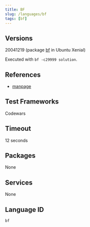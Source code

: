 ```yaml
---
title: BF
slug: /languages/bf
tags: [bf]
---
```


## Versions

20041219 (package [bf](https://packages.ubuntu.com/xenial/bf) in Ubuntu Xenial)

Executed with `bf -c29999 solution`.

## References

- [manpage](http://manpages.ubuntu.com/manpages/xenial/man1/bf.1.html)

## Test Frameworks
Codewars

## Timeout
12 seconds

## Packages
None

## Services
None

## Language ID

`bf`
